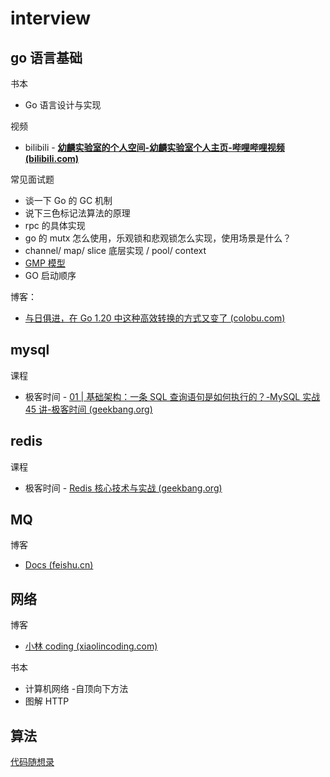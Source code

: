# interview

## go 语言基础

书本

- Go 语言设计与实现

视频

- bilibili - **[幼麟实验室的个人空间-幼麟实验室个人主页-哔哩哔哩视频 (bilibili.com)](https://space.bilibili.com/567195437?spm_id_from=333.788.0.0)**

常见面试题

- 谈一下 Go 的 GC 机制
- 说下三色标记法算法的原理
- rpc 的具体实现
- go 的 mutx 怎么使用，乐观锁和悲观锁怎么实现，使用场景是什么？
- channel/ map/ slice 底层实现 / pool/ context
- [GMP 模型](https://kiosk007.top/post/golang-gmp/)
- GO 启动顺序

博客：

- [与日俱进，在 Go 1.20 中这种高效转换的方式又变了 (colobu.com)](https://colobu.com/2022/09/06/string-byte-convertion/)

## mysql

课程

- 极客时间 - [01 | 基础架构：一条 SQL 查询语句是如何执行的？-MySQL 实战 45 讲-极客时间 (geekbang.org)](https://time.geekbang.org/column/article/68319)

## redis

课程

- 极客时间 - [Redis 核心技术与实战 (geekbang.org)](https://time.geekbang.org/column/intro/100056701)

## MQ

博客

- [Docs (feishu.cn)](https://w8f48xv1h6.feishu.cn/wiki/wikcnAJFKENsXWuBOgvgicTOEhc)

## 网络

博客

- [小林 coding (xiaolincoding.com)](https://www.xiaolincoding.com/)

书本

- 计算机网络 -自顶向下方法
- 图解 HTTP

## 算法

[代码随想录](https://programmercarl.com/)
